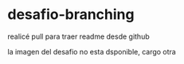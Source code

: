 # desafio-branching

realicé pull para traer readme desde github

la imagen del desafio no esta dsponible, cargo otra